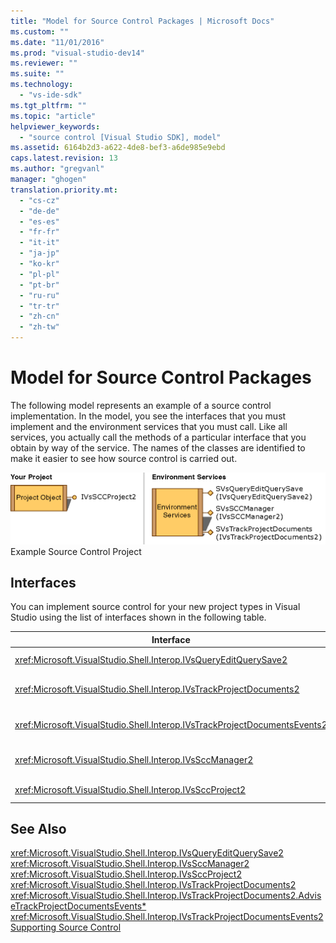 ```yaml
---
title: "Model for Source Control Packages | Microsoft Docs"
ms.custom: ""
ms.date: "11/01/2016"
ms.prod: "visual-studio-dev14"
ms.reviewer: ""
ms.suite: ""
ms.technology: 
  - "vs-ide-sdk"
ms.tgt_pltfrm: ""
ms.topic: "article"
helpviewer_keywords: 
  - "source control [Visual Studio SDK], model"
ms.assetid: 6164b2d3-a622-4de8-bef3-a6de985e9ebd
caps.latest.revision: 13
ms.author: "gregvanl"
manager: "ghogen"
translation.priority.mt: 
  - "cs-cz"
  - "de-de"
  - "es-es"
  - "fr-fr"
  - "it-it"
  - "ja-jp"
  - "ko-kr"
  - "pl-pl"
  - "pt-br"
  - "ru-ru"
  - "tr-tr"
  - "zh-cn"
  - "zh-tw"
---
```

# Model for Source Control Packages
The following model represents an example of a source control implementation. In the model, you see the interfaces that you must implement and the environment services that you must call. Like all services, you actually call the methods of a particular interface that you obtain by way of the service. The names of the classes are identified to make it easier to see how source control is carried out.  
  
 ![SCC&#95;TUP Examples](../../extensibility/internals/media/scc_tup.gif "SCC_TUP")  
Example Source Control Project  
  
## Interfaces  
 You can implement source control for your new project types in Visual Studio using the list of interfaces shown in the following table.  
  
|Interface|Use|  
|---------------|---------|  
|<xref:Microsoft.VisualStudio.Shell.Interop.IVsQueryEditQuerySave2>|Called by projects and editors before they save or change (dirty) files. This interface is accessed using the <xref:Microsoft.VisualStudio.Shell.Interop.SVsQueryEditQuerySave> service.|  
|<xref:Microsoft.VisualStudio.Shell.Interop.IVsTrackProjectDocuments2>|Called by projects to request permission to add, remove, or rename a file or directory. This interface is also called by projects to inform the environment when an approved add, remove, or rename action is complete. It is accessed using the <xref:Microsoft.VisualStudio.Shell.Interop.SVsTrackProjectDocuments> service.|  
|<xref:Microsoft.VisualStudio.Shell.Interop.IVsTrackProjectDocumentsEvents2>|Implemented by any entity that registers to be notified when projects add, rename, or remove a file or directory. To register for event notification, call <xref:Microsoft.VisualStudio.Shell.Interop.IVsTrackProjectDocuments2.AdviseTrackProjectDocumentsEvents*>.|  
|<xref:Microsoft.VisualStudio.Shell.Interop.IVsSccManager2>|Called by projects to register with the source control package and to obtain information on source control status. This interface is accessed using the <xref:Microsoft.VisualStudio.Shell.Interop.SVsSccManager> service.|  
|<xref:Microsoft.VisualStudio.Shell.Interop.IVsSccProject2>|Implemented by the project to respond to source control requests for information about files and to obtain the source control settings required for the project file.|  
  
## See Also  
 <xref:Microsoft.VisualStudio.Shell.Interop.IVsQueryEditQuerySave2>   
 <xref:Microsoft.VisualStudio.Shell.Interop.IVsSccManager2>   
 <xref:Microsoft.VisualStudio.Shell.Interop.IVsSccProject2>   
 <xref:Microsoft.VisualStudio.Shell.Interop.IVsTrackProjectDocuments2>   
 <xref:Microsoft.VisualStudio.Shell.Interop.IVsTrackProjectDocuments2.AdviseTrackProjectDocumentsEvents*>   
 <xref:Microsoft.VisualStudio.Shell.Interop.IVsTrackProjectDocumentsEvents2>   
 [Supporting Source Control](../../extensibility/internals/supporting-source-control.md)
